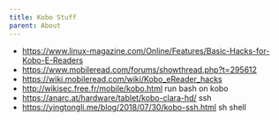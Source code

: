 ```yaml
---
title: Kobo Stuff
parent: About
---
```


- <https://www.linux-magazine.com/Online/Features/Basic-Hacks-for-Kobo-E-Readers>
- <https://www.mobileread.com/forums/showthread.php?t=295612>
- <https://wiki.mobileread.com/wiki/Kobo_eReader_hacks>
- <http://wikisec.free.fr/mobile/kobo.html> run bash on kobo
- <https://anarc.at/hardware/tablet/kobo-clara-hd/> ssh
- <https://yingtongli.me/blog/2018/07/30/kobo-ssh.html> sh shell 
